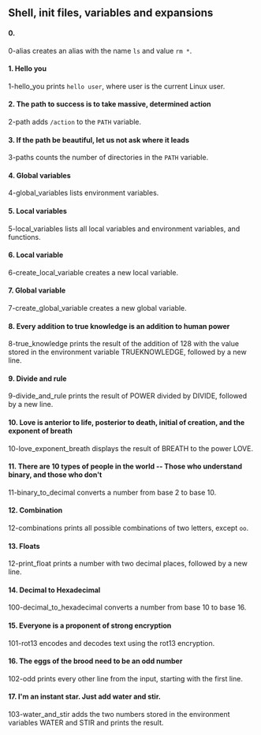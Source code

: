 ## Shell, init files, variables and expansions

#### 0. <o>
0-alias creates an alias with the name `ls` and value `rm *`.

#### 1. Hello you
1-hello_you prints `hello user`, where user is the current Linux user.

#### 2. The path to success is to take massive, determined action
2-path adds `/action` to the `PATH` variable.

#### 3. If the path be beautiful, let us not ask where it leads
3-paths counts the number of directories in the `PATH` variable.

#### 4. Global variables
4-global_variables lists environment variables.

#### 5. Local variables
5-local_variables lists all local variables and environment variables, and functions.

#### 6. Local variable
6-create_local_variable creates a new local variable.

#### 7. Global variable
7-create_global_variable creates a new global variable.

#### 8. Every addition to true knowledge is an addition to human power
8-true_knowledge prints the result of the addition of 128 with the value stored in the environment variable TRUEKNOWLEDGE, followed by a new line.

#### 9. Divide and rule
9-divide_and_rule prints the result of POWER divided by DIVIDE, followed by a new line.

#### 10. Love is anterior to life, posterior to death, initial of creation, and the exponent of breath
10-love_exponent_breath displays the result of BREATH to the power LOVE.

#### 11. There are 10 types of people in the world -- Those who understand binary, and those who don't
11-binary_to_decimal converts a number from base 2 to base 10.

#### 12. Combination
12-combinations prints all possible combinations of two letters, except `oo`.

#### 13. Floats
12-print_float prints a number with two decimal places, followed by a new line.

#### 14. Decimal to Hexadecimal
100-decimal_to_hexadecimal converts a number from base 10 to base 16.

#### 15. Everyone is a proponent of strong encryption
101-rot13 encodes and decodes text using the rot13 encryption.

#### 16. The eggs of the brood need to be an odd number
102-odd prints every other line from the input, starting with the first line.

#### 17. I'm an instant star. Just add water and stir.
103-water_and_stir adds the two numbers stored in the environment variables WATER and STIR and prints the result.
